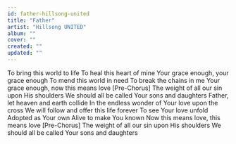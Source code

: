 ```yaml
---
id: father-hillsong-united
title: "Father"
artist: "Hillsong UNITED"
album: ""
cover: ""
created: ""
updated: ""
---
```


To bring this world to life
To heal this heart of mine
Your grace enough, your grace enough
To mend this world in need
To break the chains in me
Your grace enough, now this means love
[Pre-Chorus]
The weight of all our sin upon His shoulders
We should all be called Your sons and daughters
Father, let heaven and earth collide
In the endless wonder of Your love upon the cross
We will follow and offer this life forever
To see Your love unfold
Adopted as Your own
Alive to make You known
Now this means love, this means love
[Pre-Chorus]
The weight of all our sin upon His shoulders
We should all be called Your sons and daughters